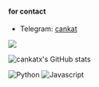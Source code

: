 #### for contact



- Telegram: [cankat](https://t.me/cankat)



![](https://komarev.com/ghpvc/?username=cankatx)

![cankatx's GitHub stats](https://github-readme-stats.vercel.app/api?username=cankatx&amp;show_icons=true&amp;theme=dark#gh-dark-mode-only)

![Python](https://img.shields.io/badge/Python-14354C?style=for-the-badge&logo=python&logoColor=white) ![Javascript](https://img.shields.io/badge/JavaScript-F7DF1E?style=for-the-badge&logo=javascript&logoColor=black)



